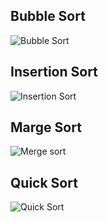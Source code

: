 ## Bubble Sort

![Bubble Sort](https://user-images.githubusercontent.com/35892492/66767492-70051680-ee65-11e9-887d-d3e2a3ac13ba.jpg)

## Insertion Sort

![Insertion Sort](https://user-images.githubusercontent.com/35892492/66712280-3215ce80-ed4f-11e9-83df-7861f5153fd0.jpg)

## Marge Sort

![Merge sort](https://user-images.githubusercontent.com/35892492/66772429-929d2c80-ee71-11e9-9880-bf3ad366e8c9.jpg)

## Quick Sort

![Quick Sort](https://user-images.githubusercontent.com/35892492/66784662-f898ac80-ee8f-11e9-94ee-3864df6c781a.jpg)